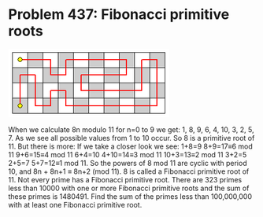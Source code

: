 # Problem 437: Fibonacci primitive roots

![problem](problem.gif)

When we calculate 8n modulo 11 for n=0 to 9 we get: 1, 8, 9, 6, 4, 10,
3, 2, 5, 7. As we see all possible values from 1 to 10 occur. So 8 is a
primitive root of 11. But there is more: If we take a closer look we
see: 1+8=9 8+9=17≡6 mod 11 9+6=15≡4 mod 11 6+4=10 4+10=14≡3 mod 11
10+3=13≡2 mod 11 3+2=5 2+5=7 5+7=12≡1 mod 11. So the powers of 8 mod 11
are cyclic with period 10, and 8n + 8n+1 ≡ 8n+2 (mod 11). 8 is called a
Fibonacci primitive root of 11. Not every prime has a Fibonacci
primitive root. There are 323 primes less than 10000 with one or more
Fibonacci primitive roots and the sum of these primes is 1480491. Find
the sum of the primes less than 100,000,000 with at least one Fibonacci
primitive root.